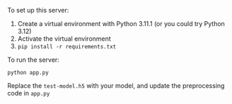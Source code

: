 To set up this server:

1. Create a virtual environment with Python 3.11.1 (or you could try Python 3.12)
2. Activate the virtual environment
3. `pip install -r requirements.txt`

To run the server:

`python app.py`


Replace the `test-model.h5` with your model, and update the preprocessing code in  `app.py`